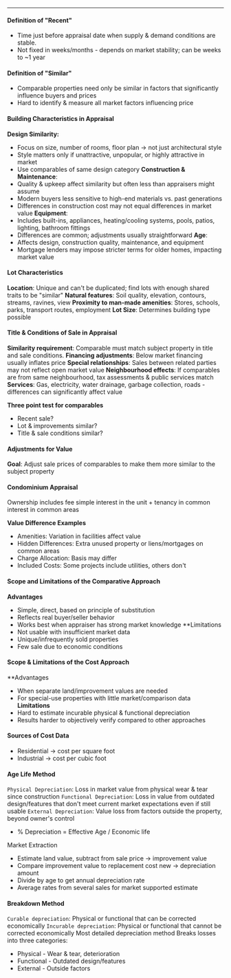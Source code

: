 ***
#### Definition of "Recent"
* Time just before appraisal date when supply & demand conditions are stable.
* Not fixed in weeks/months - depends on market stability; can be weeks to ~1 year

#### Definition of "Similar"
* Comparable properties need only be similar in factors that significantly influence buyers and prices
* Hard to identify & measure all market factors influencing price

#### Building Characteristics in Appraisal
**Design Similarity:**
* Focus on size, number of rooms, floor plan -> not just architectural style
* Style matters only if unattractive, unpopular, or highly attractive in market
* Use comparables of same design category
**Construction & Maintenance**:
* Quality & upkeep affect similarity but often less than appraisers might assume
* Modern buyers less sensitive to high-end materials vs. past generations
* Differences in construction cost may not equal differences in market value
**Equipment**:
* Includes built-ins, appliances, heating/cooling systems, pools, patios, lighting, bathroom fittings
* Differences are common; adjustments usually straightforward
**Age**:
* Affects design, construction quality, maintenance, and equipment
* Mortgage lenders may impose stricter terms for older homes, impacting market value

#### Lot Characteristics
**Location**: Unique and can't be duplicated; find lots with enough shared traits to be "similar"
**Natural features**: Soil quality, elevation, contours, streams, ravines, view
**Proximity to man-made amenities**: Stores, schools, parks, transport routes, employment
**Lot Size**: Determines building type possible

#### Title & Conditions of Sale in Appraisal
**Similarity requirement**: Comparable must match subject property in title and sale conditions.
**Financing adjustments**: Below market financing usually inflates price
**Special relationships**: Sales between related parties may not reflect open market value
**Neighbourhood effects**: If comparables are from same neighbourhood, tax assessments & public services match
**Services**: Gas, electricity, water drainage, garbage collection, roads - differences can significantly affect value

**Three point test for comparables**
* Recent sale?
* Lot & improvements similar?
* Title & sale conditions similar?

#### Adjustments for Value
**Goal**: Adjust sale prices of comparables to make them more similar to the subject property

#### Condominium Appraisal
Ownership includes fee simple interest in the unit + tenancy in common interest in common areas

**Value Difference Examples**
* Amenities: Variation in facilities affect value
* Hidden Differences: Extra unused property or liens/mortgages on common areas
* Charge Allocation: Basis may differ
* Included Costs: Some projects include utilities, others don't

#### Scope and Limitations of the Comparative Approach
**Advantages**
* Simple, direct, based on principle of substitution
* Reflects real buyer/seller behavior
* Works best when appraiser has strong market knowledge
**Limitations
* Not usable with insufficient market data
* Unique/infrequently sold properties
* Few sale due to economic conditions

#### Scope & Limitations of the Cost Approach
**Advantages
* When separate land/improvement values are needed
* For special-use properties with little market/comparison data
**Limitations**
* Hard to estimate incurable physical & functional depreciation
* Results harder to objectively verify compared to other approaches

#### Sources of Cost Data
* Residential -> cost per square foot
* Industrial -> cost per cubic foot

#### Age Life Method
`Physical Depreciation`: Loss in market value from physical wear & tear since construction
`Functional Depreciation`: Loss in value from outdated design/features that don't meet current market expectations even if still usable
`External Depreciation`: Value loss from factors outside the property, beyond owner's control
* % Depreciation = Effective Age / Economic life

Market Extraction
* Estimate land value, subtract from sale price -> improvement value
* Compare improvement value to replacement cost new -> depreciation amount
* Divide by age to get annual depreciation rate
* Average rates from several sales for market supported estimate

#### Breakdown Method
`Curable depreciation`: Physical or functional that can be corrected economically
`Incurable depreciation`: Physical or functional that cannot be corrected economically
Most detailed depreciation method
Breaks losses into three categories:
* Physical - Wear & tear, deterioration
* Functional - Outdated design/features
* External - Outside factors